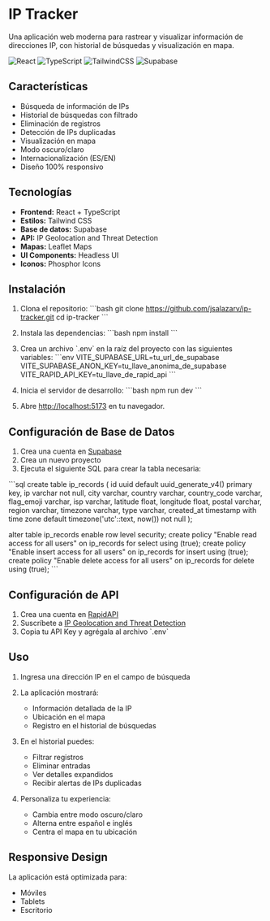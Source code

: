 # IP Tracker

Una aplicación web moderna para rastrear y visualizar información de direcciones IP, con historial de búsquedas y visualización en mapa.

![React](https://img.shields.io/badge/React-20232A?style=for-the-badge&logo=react&logoColor=61DAFB)
![TypeScript](https://img.shields.io/badge/TypeScript-007ACC?style=for-the-badge&logo=typescript&logoColor=white)
![TailwindCSS](https://img.shields.io/badge/Tailwind_CSS-38B2AC?style=for-the-badge&logo=tailwind-css&logoColor=white)
![Supabase](https://img.shields.io/badge/Supabase-181818?style=for-the-badge&logo=supabase&logoColor=white)

## Características

- Búsqueda de información de IPs
- Historial de búsquedas con filtrado
- Eliminación de registros
- Detección de IPs duplicadas
- Visualización en mapa
- Modo oscuro/claro
- Internacionalización (ES/EN)
- Diseño 100% responsivo

## Tecnologías

- **Frontend:** React + TypeScript
- **Estilos:** Tailwind CSS
- **Base de datos:** Supabase
- **API:** IP Geolocation and Threat Detection
- **Mapas:** Leaflet Maps
- **UI Components:** Headless UI
- **Iconos:** Phosphor Icons

## Instalación

1. Clona el repositorio:
   \`\`\`bash
   git clone https://github.com/jsalazarv/ip-tracker.git
   cd ip-tracker
   \`\`\`

2. Instala las dependencias:
   \`\`\`bash
   npm install
   \`\`\`

3. Crea un archivo \`.env\` en la raíz del proyecto con las siguientes variables:
   \`\`\`env
   VITE_SUPABASE_URL=tu_url_de_supabase
   VITE_SUPABASE_ANON_KEY=tu_llave_anonima_de_supabase
   VITE_RAPID_API_KEY=tu_llave_de_rapid_api
   \`\`\`

4. Inicia el servidor de desarrollo:
   \`\`\`bash
   npm run dev
   \`\`\`

5. Abre [http://localhost:5173](http://localhost:5173) en tu navegador.

## Configuración de Base de Datos

1. Crea una cuenta en [Supabase](https://supabase.com)
2. Crea un nuevo proyecto
3. Ejecuta el siguiente SQL para crear la tabla necesaria:

\`\`\`sql
create table ip_records (
id uuid default uuid_generate_v4() primary key,
ip varchar not null,
city varchar,
country varchar,
country_code varchar,
flag_emoji varchar,
isp varchar,
latitude float,
longitude float,
postal varchar,
region varchar,
timezone varchar,
type varchar,
created_at timestamp with time zone default timezone('utc'::text, now()) not null
);

alter table ip_records enable row level security;
create policy "Enable read access for all users" on ip_records for select using (true);
create policy "Enable insert access for all users" on ip_records for insert using (true);
create policy "Enable delete access for all users" on ip_records for delete using (true);
\`\`\`

## Configuración de API

1. Crea una cuenta en [RapidAPI](https://rapidapi.com)
2. Suscríbete a [IP Geolocation and Threat Detection](https://rapidapi.com/ipregistry3-ipregistry/api/ip-geolocation-and-threat-detection/)
3. Copia tu API Key y agrégala al archivo \`.env\`

## Uso

1. Ingresa una dirección IP en el campo de búsqueda
2. La aplicación mostrará:

   - Información detallada de la IP
   - Ubicación en el mapa
   - Registro en el historial de búsquedas

3. En el historial puedes:

   - Filtrar registros
   - Eliminar entradas
   - Ver detalles expandidos
   - Recibir alertas de IPs duplicadas

4. Personaliza tu experiencia:
   - Cambia entre modo oscuro/claro
   - Alterna entre español e inglés
   - Centra el mapa en tu ubicación

## Responsive Design

La aplicación está optimizada para:

- Móviles
- Tablets
- Escritorio
